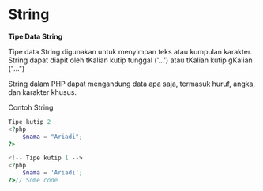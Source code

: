 # String

**Tipe Data String**

Tipe data String digunakan untuk menyimpan teks atau kumpulan karakter. String dapat diapit oleh tKalian kutip tunggal ('...') atau tKalian kutip gKalian ("...")

String dalam PHP dapat mengandung data apa saja, termasuk huruf, angka, dan karakter khusus.

Contoh String

```php
Tipe kutip 2
<?php
    $nama = "Ariadi";
?>

<!-- Tipe kutip 1 -->
<?php
    $nama = 'Ariadi';
?>// Some code
```
